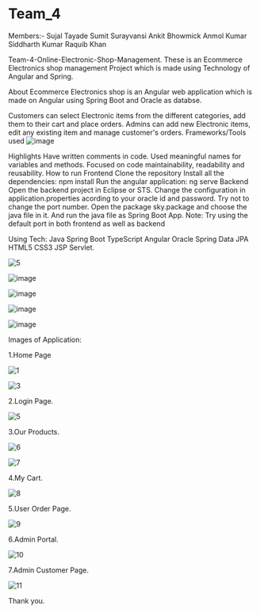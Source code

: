 # Team_4
Members:- Sujal Tayade
          Sumit Surayvansi
          Ankit Bhowmick
          Anmol Kumar
          Siddharth Kumar
          Raquib Khan
          

Team-4-Online-Electronic-Shop-Management.
These is an Ecommerce Electronics shop management Project which is made using Technology of Angular and Spring.

About
 Ecommerce Electronics shop is an Angular web application which is made on Angular using Spring Boot and Oracle as databse.

Customers can select Electronic items from the different categories, add them to their cart and place orders.
Admins can add new Electronic items, edit any existing item and manage customer's orders.
Frameworks/Tools used
               ![image](https://user-images.githubusercontent.com/108823909/177980463-ae5d9605-5f2a-4001-a0a3-a2dbdaa4fd1c.png)

Highlights
Have written comments in code.
Used meaningful names for variables and methods.
Focused on code maintainability, readability and reusability.
How to run
Frontend
Clone the repository
Install all the dependencies:
npm install
Run the angular application:
ng serve
Backend
Open the backend project in Eclipse or STS.
Change the configuration in application.properties acording to your oracle id and password. Try not to change the port number.
Open the package sky.package and choose the java file in it. And run the java file as Spring Boot App.
Note: Try using the default port in both frontend as well as backend


Using Tech:
Java
Spring Boot
TypeScript
Angular
Oracle
Spring Data JPA
HTML5
CSS3
JSP Servlet.

![5](https://user-images.githubusercontent.com/108823909/177981541-a422b33f-7379-442c-808f-f2a6ed9884a4.PNG)

![image](https://user-images.githubusercontent.com/108823909/177982686-10db9cb2-8741-44bf-b6af-e9c00d3d480b.png)

![image](https://user-images.githubusercontent.com/108823909/177982779-bf3e0fde-ecd0-4b54-a0fd-26864d4d10b6.png)

![image](https://user-images.githubusercontent.com/108823909/177982808-931c9193-d790-4018-81fe-d885e5c0c1a6.png)

![image](https://user-images.githubusercontent.com/108823909/177982896-5d94c2fc-3de9-4dbd-95bd-7ff945d305da.png)



Images of Application:

1.Home Page

![1](https://user-images.githubusercontent.com/108823909/177980932-8ac74c79-2d28-40d8-ab27-d5b91f38629b.PNG)

![3](https://user-images.githubusercontent.com/108823909/177980958-d5756a6a-8782-4eb0-bbf7-ebf4799cd96c.PNG)

2.Login Page.

![5](https://user-images.githubusercontent.com/108823909/177981563-97297385-b12f-47f7-9848-5ff706a11474.PNG)

3.Our Products.

![6](https://user-images.githubusercontent.com/108823909/177981634-4e86565a-aa0e-4321-9d52-753d2831c8b4.PNG)

![7](https://user-images.githubusercontent.com/108823909/177981643-e429ff0b-2a87-4be8-aadf-450d8cdd70a3.PNG)

4.My Cart.

![8](https://user-images.githubusercontent.com/108823909/177981726-3a9013fd-0de1-4c8b-bd3d-1e14a83fcdf2.PNG)

5.User Order Page.

![9](https://user-images.githubusercontent.com/108823909/177981807-4540e63b-8227-4c55-94e8-cab6f9fda3d6.PNG)

6.Admin Portal.

![10](https://user-images.githubusercontent.com/108823909/177981917-b46d06be-ec1a-445d-b139-b63ec79a8d59.PNG)


7.Admin Customer Page.

![11](https://user-images.githubusercontent.com/108823909/177981961-98920890-d527-4d9f-ad81-2f5ad0fee00b.PNG)


Thank you.








